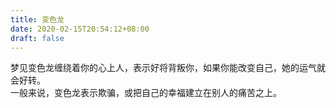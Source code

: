 ```yaml
---
title: 变色龙
date: 2020-02-15T20:54:12+08:00
draft: false
---
```


梦见变色龙缠绕着你的心上人，表示好将背叛你，如果你能改变自己，她的运气就会好转。<br>
一般来说，变色龙表示欺骗，或把自己的幸福建立在别人的痛苦之上。<br>
